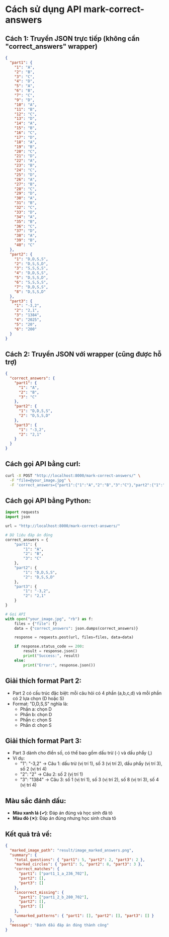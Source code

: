 # Cách sử dụng API mark-correct-answers

## Cách 1: Truyền JSON trực tiếp (không cần "correct_answers" wrapper)

```json
{
  "part1": {
    "1": "A",
    "2": "B",
    "3": "C",
    "4": "D",
    "5": "A",
    "6": "B",
    "7": "C",
    "9": "D",
    "10": "A",
    "11": "B",
    "12": "C",
    "13": "D",
    "14": "A",
    "15": "B",
    "16": "C",
    "17": "D",
    "18": "A",
    "19": "B",
    "20": "C",
    "21": "D",
    "22": "A",
    "23": "B",
    "24": "C",
    "25": "D",
    "26": "A",
    "27": "B",
    "28": "C",
    "29": "D",
    "30": "A",
    "31": "B",
    "32": "C",
    "33": "D",
    "34": "A",
    "35": "B",
    "36": "C",
    "37": "D",
    "38": "A",
    "39": "B",
    "40": "C"
  },
  "part2": {
    "1": "D,D,S,S",
    "2": "D,S,S,D",
    "3": "S,S,S,S",
    "4": "D,D,S,S",
    "5": "D,S,S,D",
    "6": "S,S,S,S",
    "7": "D,D,S,S",
    "8": "D,S,S,D"
  },
  "part3": {
    "1": "-3,2",
    "2": "2,1",
    "3": "1384",
    "4": "2025",
    "5": "20",
    "6": "200"
  }
}
```

## Cách 2: Truyền JSON với wrapper (cũng được hỗ trợ)

```json
{
  "correct_answers": {
    "part1": {
      "1": "A",
      "2": "B",
      "3": "C"
    },
    "part2": {
      "1": "D,D,S,S",
      "2": "D,S,S,D"
    },
    "part3": {
      "1": "-3,2",
      "2": "2,1"
    }
  }
}
```

## Cách gọi API bằng curl:

```bash
curl -X POST "http://localhost:8000/mark-correct-answers/" \
  -F "file=@your_image.jpg" \
  -F 'correct_answers={"part1":{"1":"A","2":"B","3":"C"},"part2":{"1":"D,D,S,S","2":"D,S,S,D"},"part3":{"1":"-3,2","2":"2,1"}}'
```

## Cách gọi API bằng Python:

```python
import requests
import json

url = "http://localhost:8000/mark-correct-answers/"

# Dữ liệu đáp án đúng
correct_answers = {
    "part1": {
        "1": "A",
        "2": "B",
        "3": "C"
    },
    "part2": {
        "1": "D,D,S,S",
        "2": "D,S,S,D"
    },
    "part3": {
        "1": "-3,2",
        "2": "2,1"
    }
}

# Gọi API
with open("your_image.jpg", "rb") as f:
    files = {"file": f}
    data = {"correct_answers": json.dumps(correct_answers)}

    response = requests.post(url, files=files, data=data)

    if response.status_code == 200:
        result = response.json()
        print("Success:", result)
    else:
        print("Error:", response.json())
```

## Giải thích format Part 2:

- Part 2 có cấu trúc đặc biệt: mỗi câu hỏi có 4 phần (a,b,c,d) và mỗi phần có 2 lựa chọn (D hoặc S)
- Format: "D,D,S,S" nghĩa là:
  - Phần a: chọn D
  - Phần b: chọn D
  - Phần c: chọn S
  - Phần d: chọn S

## Giải thích format Part 3:

- Part 3 dành cho điền số, có thể bao gồm dấu trừ (-) và dấu phẩy (,)
- Ví dụ:
  - "1": "-3,2" → Câu 1: dấu trừ (vị trí 1), số 3 (vị trí 2), dấu phẩy (vị trí 3), số 2 (vị trí 4)
  - "2": "2" → Câu 2: số 2 (vị trí 1)
  - "3": "1384" → Câu 3: số 1 (vị trí 1), số 3 (vị trí 2), số 8 (vị trí 3), số 4 (vị trí 4)

## Màu sắc đánh dấu:

- **Màu xanh lá (✓)**: Đáp án đúng và học sinh đã tô
- **Màu đỏ (✗)**: Đáp án đúng nhưng học sinh chưa tô

## Kết quả trả về:

```json
{
  "marked_image_path": "result/image_marked_answers.png",
  "summary": {
    "total_questions": { "part1": 5, "part2": 2, "part3": 2 },
    "marked_circles": { "part1": 5, "part2": 8, "part3": 3 },
    "correct_matches": {
      "part1": ["part1_1_a_236_702"],
      "part2": [],
      "part3": []
    },
    "incorrect_missing": {
      "part1": ["part1_2_b_280_702"],
      "part2": [],
      "part3": []
    },
    "unmarked_patterns": { "part1": [], "part2": [], "part3": [] }
  },
  "message": "Đánh dấu đáp án đúng thành công"
}
```
